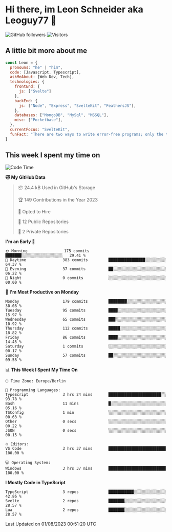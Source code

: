 # Hi there, im Leon Schneider aka Leoguy77 👋

![GitHub followers](https://img.shields.io/github/followers/leoguy77.svg?style=social&label=Followers) ![Visitors](https://visitor-badge.glitch.me/badge?page_id=leoguy77.leoguy77)

## A little bit more about me

```javascript
const Leon = {
  pronouns: "he" | "him",
  code: [Javascript, Typescript],
  askMeAbout: [Web Dev, Tech],
  technologies: {
    frontEnd: {
      js: ["Svelte"]
    },
    backEnd: {
      js: ["Node", "Express", "SvelteKit", "FeathersJS"],
    },
    databases: ["MongoDB", "MySql", "MSSQL"],
    misc: ["Pocketbase"],
  },
  currentFocus: "SvelteKit",
  funFact: "There are two ways to write error-free programs; only the third one works"
}
```

## This week I spent my time on

<!--START_SECTION:waka-->
![Code Time](http://img.shields.io/badge/Code%20Time-93%20hrs%2031%20mins-blue)

**🐱 My GitHub Data** 

> 📦 24.4 kB Used in GitHub's Storage 
 > 
> 🏆 149 Contributions in the Year 2023
 > 
> 💼 Opted to Hire
 > 
> 📜 12 Public Repositories 
 > 
> 🔑 2 Private Repositories 
 > 
**I'm an Early 🐤** 

```text
🌞 Morning                175 commits         ███████░░░░░░░░░░░░░░░░░░   29.41 % 
🌆 Daytime                383 commits         ████████████████░░░░░░░░░   64.37 % 
🌃 Evening                37 commits          ██░░░░░░░░░░░░░░░░░░░░░░░   06.22 % 
🌙 Night                  0 commits           ░░░░░░░░░░░░░░░░░░░░░░░░░   00.00 % 
```
📅 **I'm Most Productive on Monday** 

```text
Monday                   179 commits         ████████░░░░░░░░░░░░░░░░░   30.08 % 
Tuesday                  95 commits          ████░░░░░░░░░░░░░░░░░░░░░   15.97 % 
Wednesday                65 commits          ███░░░░░░░░░░░░░░░░░░░░░░   10.92 % 
Thursday                 112 commits         █████░░░░░░░░░░░░░░░░░░░░   18.82 % 
Friday                   86 commits          ████░░░░░░░░░░░░░░░░░░░░░   14.45 % 
Saturday                 1 commits           ░░░░░░░░░░░░░░░░░░░░░░░░░   00.17 % 
Sunday                   57 commits          ██░░░░░░░░░░░░░░░░░░░░░░░   09.58 % 
```


📊 **This Week I Spent My Time On** 

```text
🕑︎ Time Zone: Europe/Berlin

💬 Programming Languages: 
TypeScript               3 hrs 24 mins       ███████████████████████░░   93.78 % 
Bash                     11 mins             █░░░░░░░░░░░░░░░░░░░░░░░░   05.16 % 
TSConfig                 1 min               ░░░░░░░░░░░░░░░░░░░░░░░░░   00.63 % 
Other                    0 secs              ░░░░░░░░░░░░░░░░░░░░░░░░░   00.22 % 
JSON                     0 secs              ░░░░░░░░░░░░░░░░░░░░░░░░░   00.15 % 

🔥 Editors: 
VS Code                  3 hrs 37 mins       █████████████████████████   100.00 % 

💻 Operating System: 
Windows                  3 hrs 37 mins       █████████████████████████   100.00 % 
```

**I Mostly Code in TypeScript** 

```text
TypeScript               3 repos             ███████████░░░░░░░░░░░░░░   42.86 % 
Svelte                   2 repos             ███████░░░░░░░░░░░░░░░░░░   28.57 % 
Lua                      2 repos             ███████░░░░░░░░░░░░░░░░░░   28.57 % 
```




 Last Updated on 01/08/2023 00:51:20 UTC
<!--END_SECTION:waka-->
